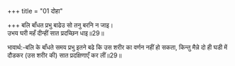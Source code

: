 +++
title = "01 दोहा"

+++
बलि बाँधत प्रभु बाढेउ सो तनु बरनि न जाइ।  
उभय घरी महँ दीन्हीं सात प्रदच्छिन धाइ॥29॥  

भावार्थ:-बलि के बाँधते समय प्रभु इतने बढे कि उस शरीर का वर्णन नहीं हो सकता, किन्तु मैन्ने दो ही घडी में दौडकर (उस शरीर की) सात प्रदक्षिणाएँ कर लीं॥29॥  



